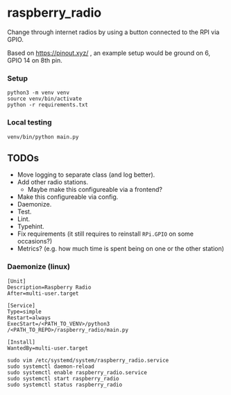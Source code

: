# raspberry_radio
Change through internet radios by using a button connected to the RPI via GPIO.

Based on https://pinout.xyz/ , an example setup would be ground on 6, GPIO 14 on 8th pin.


### Setup
```
python3 -m venv venv
source venv/bin/activate
python -r requirements.txt
```

### Local testing
```
venv/bin/python main.py
```

## TODOs
- Move logging to separate class (and log better).
- Add other radio stations.
  - Maybe make this configureable via a frontend? 
- Make this configureable via config.
- Daemonize.
- Test.
- Lint.
- Typehint.
- Fix requirements (it still requires to reinstall `RPi.GPIO` on some occasions?)
- Metrics? (e.g. how much time is spent being on one or the other station)

### Daemonize (linux)
```
[Unit]
Description=Raspberry Radio
After=multi-user.target

[Service]
Type=simple
Restart=always
ExecStart=/<PATH_TO_VENV>/python3 /<PATH_TO_REPO>/raspberry_radio/main.py

[Install]
WantedBy=multi-user.target
```

```
sudo vim /etc/systemd/system/raspberry_radio.service
sudo systemctl daemon-reload
sudo systemctl enable raspberry_radio.service
sudo systemctl start raspberry_radio
sudo systemctl status raspberry_radio
```
